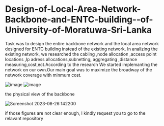 # Design-of-Local-Area-Network-Backbone-and-ENTC-building--of-University-of-Moratuwa-Sri-Lanka

Task was to design the entire backbone network  and the local area network designed for ENTC building instead of the existing network.
In analizing the existing network, we researched the cabling ,node allocation ,access point locations ,Ip adress allocations,subnetting, aggregating ,distance measuring,cost,ect.According to the research We started implemanting the network on our own.Our main goal was to maximize the broadway of the network coverage with minmum cost.

![image](https://github.com/NipunPushpakumara/Design-of-Local-Area-Network-Backbone-and-ENTC-building--of-University-of-Moratuwa-Sri-Lanka/assets/129825942/9f766d98-0621-49d9-b1e3-bc8fa1c73646)
![image](https://github.com/NipunPushpakumara/Design-of-Local-Area-Network-Backbone-and-ENTC-building--of-University-of-Moratuwa-Sri-Lanka/assets/129825942/4c81995c-bf04-4c3d-bbdc-7031f5fc6761)

the physical view of the backbone 

![Screenshot 2023-08-26 142200](https://github.com/NipunPushpakumara/Design-of-Local-Area-Network-Backbone-and-ENTC-building--of-University-of-Moratuwa-Sri-Lanka/assets/129825942/0a8802b6-06ed-4446-8393-73102f7a7865)





if those figures are not clear enough, I kindly request you to go to the relavant repository 

